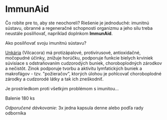 ImmunAid 
=========

Čo robíte pre to, aby ste neochoreli? 
Riešenie je jednoduché: imunitnú sústavu, obranné a regeneračné schopnosti
organizmu a jeho silu treba neustále posilňovať, napríklad doplnkom
**ImmunAid**.

Ako posilňovať svoju imunitnú sústavu?

[Unkária](/sip/#p/vilcacora) (Vilcacora) má protizápalové,
protivírusové, antioxidačné, močopudné účinky, znižuje horúčku, podporuje
funkcie bielych krviniek súvisiace s odstraňovaním cudzorodých buniek,
choroboplodných zárodkov a nečistôt. Zinok podporuje tvorbu a aktivitu
lymfatických buniek a makrofágov - tzv. "požieračov”, ktorých úlohou je
pohlcovať choroboplodné zárodky a cudzorodé látky a tak ich zneškodniť.

Je prostriedkom proti všetkým problémom s imunitou...

Balenie 180 ks

*Odporučené dávkovanie*: 3x jedna kapsula denne alebo podľa rady odborníka

